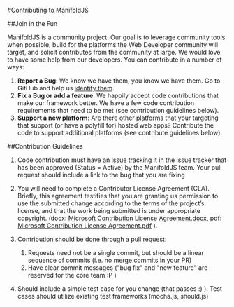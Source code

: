 #Contributing to ManifoldJS

##Join in the Fun

ManifoldJS is a community project. Our goal is to leverage community tools when possible, build for the platforms the Web Developer community will target, and solicit contributes from the community at large.  We would love to have some help from our developers. You can contribute in a number of ways:

1. **Report a Bug**:  We know we have them, you know we have them. Go to GitHub and help us [identify them](https://github.com/manifoldjs/ManifoldJS/issues).
2. **Fix a Bug or add a feature**:  We happily accept code contributions that make our framework better. We have a few code contribution requirements that need to be met (see contribution guidelines below).
3. **Support a new platform**: Are there other platforms that your targeting that support (or have a polyfill for) hosted web apps?  Contribute the code to support additional platforms (see contribute guidelines below).


##Contribution Guidelines

1. Code contribution must have an issue tracking it in the issue tracker that has been approved (Status = Active) by the ManifoldJS team. Your pull request should include a link to the bug that you are fixing
2. You will need to complete a Contributor License Agreement (CLA). Briefly, this agreement testifies that you are granting us permission to use the submitted change according to the terms of the project’s license, and that the work being submitted is under appropriate copyright. (docx:  [Microsoft Contribution License Agreement.docx](https://www.codeplex.com/Download?ProjectName=typescript&DownloadId=822190), pdf:  [Microsoft Contribution License Agreement.pdf](https://www.codeplex.com/Download?ProjectName=typescript&DownloadId=921298) ).
3. Contribution should be done through a pull request:

	1. Requests need not be a single commit, but should be a linear sequence of commits (i.e. no merge commits in your PR)
	2. Have clear commit messages ("bug fix" and "new feature" are reserved for the core team :P )

4. Should include a simple test case for you change (that passes :) ). Test cases should utilize existing test frameworks (mocha.js, should.js)
